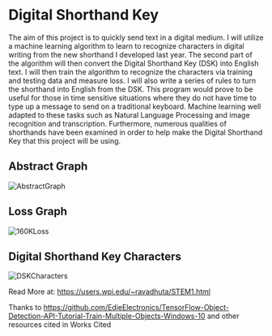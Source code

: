 # Digital Shorthand Key

The aim of this project is to quickly send text in a digital medium. I will utilize a machine learning algorithm to learn to recognize characters in digital writing from the new shorthand I developed last year. The second part of the algorithm will then convert the Digital Shorthand Key (DSK) into English text. I will then train the algorithm to recognize the characters via training and testing data and measure loss. I will also write a series of rules to turn the shorthand into English from the DSK. This program would prove to be useful for those in time sensitive situations where they do not have time to type up a message to send on a traditional keyboard. Machine learning well adapted to these tasks such as Natural Language Processing and image recognition and transcription. Furthermore, numerous qualities of shorthands have been examined in order to help make the Digital Shorthand Key that this project will be using.

## Abstract Graph

![AbstractGraph](https://user-images.githubusercontent.com/81098816/127417099-294db73f-0d63-4885-8e72-c1de071ace10.png)

## Loss Graph

![160KLoss](https://user-images.githubusercontent.com/81098816/127417128-92e4f35f-5c8f-45dd-bc76-84bcbe0e1d48.PNG)

## Digital Shorthand Key Characters

![DSKCharacters](https://user-images.githubusercontent.com/81098816/127417172-839374e1-d0bb-4c16-85c6-0161780f694e.PNG)

Read More at: https://users.wpi.edu/~ravadhuta/STEM1.html

Thanks to https://github.com/EdjeElectronics/TensorFlow-Object-Detection-API-Tutorial-Train-Multiple-Objects-Windows-10 and other resources cited in Works Cited

